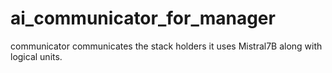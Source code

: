 # ai_communicator_for_manager
communicator communicates the stack holders it uses Mistral7B along with logical units.
